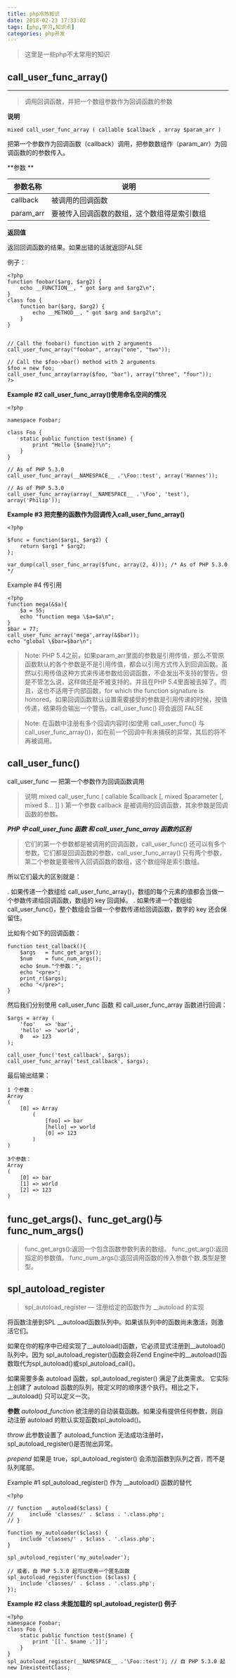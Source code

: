 ```yaml
---
title: php冷热知识
date: 2018-02-23 17:33:02
tags: [php,学习,知识点]
categories: php开发
---
```

> 这里是一些php不太常用的知识

<!--more-->

## call_user_func_array()
****
> 调用回调函数，并把一个数组参数作为回调函数的参数

**说明**

`mixed call_user_func_array ( callable $callback , array $param_arr )`

把第一个参数作为回调函数（callback）调用，把参数数组作（param_arr）为回调函数的的参数传入。

**参数 **

|参数名称|说明|
|--|--|
|callback|被调用的回调函数|
|param_arr|要被传入回调函数的数组，这个数组得是索引数组|

**返回值**

返回回调函数的结果。如果出错的话就返回FALSE

例子：

~~~
<?php
function foobar($arg, $arg2) {
    echo __FUNCTION__, " got $arg and $arg2\n";
}
class foo {
    function bar($arg, $arg2) {
        echo __METHOD__, " got $arg and $arg2\n";
    }
}


// Call the foobar() function with 2 arguments
call_user_func_array("foobar", array("one", "two"));

// Call the $foo->bar() method with 2 arguments
$foo = new foo;
call_user_func_array(array($foo, "bar"), array("three", "four"));
?>
~~~

**Example #2 call_user_func_array()使用命名空间的情况**

~~~
<?php

namespace Foobar;

class Foo {
    static public function test($name) {
        print "Hello {$name}!\n";
    }
}

// As of PHP 5.3.0
call_user_func_array(__NAMESPACE__ .'\Foo::test', array('Hannes'));

// As of PHP 5.3.0
call_user_func_array(array(__NAMESPACE__ .'\Foo', 'test'), array('Philip'));
~~~

**Example #3 把完整的函数作为回调传入call_user_func_array()**

~~~
<?php

$func = function($arg1, $arg2) {
    return $arg1 * $arg2;
};

var_dump(call_user_func_array($func, array(2, 4))); /* As of PHP 5.3.0 */
~~~

Example #4 传引用

~~~
<?php
function mega(&$a){
    $a = 55;
    echo "function mega \$a=$a\n";
}
$bar = 77;
call_user_func_array('mega',array(&$bar));
echo "global \$bar=$bar\n";
~~~

> Note:
PHP 5.4之前，如果param_arr里面的参数是引用传值，那么不管原函数默认的各个参数是不是引用传值，都会以引用方式传入到回调函数。虽然以引用传值这种方式来传递参数给回调函数，不会发出不支持的警告，但是不管怎么说，这样做还是不被支持的。并且在PHP 5.4里面被去掉了。而且，这也不适用于内部函数，for which the function signature is honored。如果回调函数默认设置需要接受的参数是引用传递的时候，按值传递，结果将会输出一个警告。call_user_func() 将会返回 FALSE

> Note:
在函数中注册有多个回调内容时(如使用 call_user_func() 与 call_user_func_array())，如在前一个回调中有未捕获的异常，其后的将不再被调用。

## call_user_func()

call_user_func — 把第一个参数作为回调函数调用

> 说明 
mixed call_user_func ( callable $callback [, mixed $parameter [, mixed $... ]] )
第一个参数 callback 是被调用的回调函数，其余参数是回调函数的参数。

***PHP 中 call_user_func 函数 和 call_user_func_array 函数的区别***

> 它们的第一个参数都是被调用的回调函数，call_user_func() 还可以有多个参数，它们都是回调函数的参数，call_user_func_array() 只有两个参数，第二个参数是要被传入回调函数的数组，这个数组得是索引数组。

所以它们最大的区别就是：

. 如果传递一个数组给 call_user_func_array()，数组的每个元素的值都会当做一个参数传递给回调函数，数组的 key 回调掉。
. 如果传递一个数组给 call_user_func()，整个数组会当做一个参数传递给回调函数，数字的 key 还会保留住。

比如有个如下的回调函数：

~~~
function test_callback(){
	$args	= func_get_args();
	$num	= func_num_args();
	echo $num."个参数：";
	echo "<pre>";
	print_r($args);
	echo "</pre>";
}
~~~

然后我们分别使用 call_user_func 函数 和 call_user_func_array 函数进行回调：

~~~
$args = array (
	'foo'	=> 'bar',
	'hello'	=> 'world',
	0	=> 123
);

call_user_func('test_callback', $args);
call_user_func_array('test_callback', $args);
~~~

最后输出结果：

~~~
1 个参数：
Array
(
    [0] => Array
        (
            [foo] => bar
            [hello] => world
            [0] => 123
        )
)

3个参数：
Array
(
    [0] => bar
    [1] => world
    [2] => 123
)
~~~

## func_get_args()、func_get_arg()与func_num_args()

> func_get_args():返回一个包含函数参数列表的数组。 
func_get_arg():返回指定的参数值。 
func_num_args():返回调用函数的传入参数个数,类型是整型。

## spl_autoload_register

> spl_autoload_register — 注册给定的函数作为 __autoload 的实现

将函数注册到SPL __autoload函数队列中。如果该队列中的函数尚未激活，则激活它们。

如果在你的程序中已经实现了__autoload()函数，它必须显式注册到__autoload()队列中。因为 spl_autoload_register()函数会将Zend Engine中的__autoload()函数取代为spl_autoload()或spl_autoload_call()。

如果需要多条 autoload 函数，spl_autoload_register() 满足了此类需求。 它实际上创建了 autoload 函数的队列，按定义时的顺序逐个执行。相比之下， __autoload() 只可以定义一次。

**参数**
*autoload_function*
欲注册的自动装载函数。如果没有提供任何参数，则自动注册 autoload 的默认实现函数spl_autoload()。

*throw*
此参数设置了 autoload_function 无法成功注册时， spl_autoload_register()是否抛出异常。

*prepend*
如果是 true，spl_autoload_register() 会添加函数到队列之首，而不是队列尾部。

Example #1 spl_autoload_register() 作为 __autoload() 函数的替代

~~~
<?php

// function __autoload($class) {
//     include 'classes/' . $class . '.class.php';
// }

function my_autoloader($class) {
    include 'classes/' . $class . '.class.php';
}

spl_autoload_register('my_autoloader');

// 或者，自 PHP 5.3.0 起可以使用一个匿名函数
spl_autoload_register(function ($class) {
    include 'classes/' . $class . '.class.php';
});
~~~

**Example #2 class 未能加载的 spl_autoload_register() 例子**

~~~
<?php
namespace Foobar;
class Foo {
    static public function test($name) {
        print '[['. $name .']]';
    }
}
spl_autoload_register(__NAMESPACE__ .'\Foo::test'); // 自 PHP 5.3.0 起
new InexistentClass;
~~~